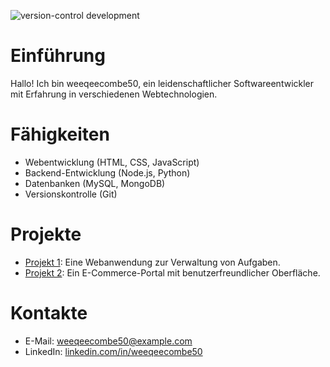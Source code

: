 ![version-control development](https://media1.giphy.com/media/v1.Y2lkPTdiYzJhNDkwcXk2ZWR5dTNmbXR5djFicDhvdGlnNDl2dW12YjBpdHJuMHB4d2Q1diZlcD12MV9naWZzX3NlYXJjaCZjdD1n/U3UnKI6LjrsPqCGgf9/giphy.gif)

# Einführung
Hallo! Ich bin weeqeecombe50, ein leidenschaftlicher Softwareentwickler mit Erfahrung in verschiedenen Webtechnologien.

# Fähigkeiten
- Webentwicklung (HTML, CSS, JavaScript)
- Backend-Entwicklung (Node.js, Python)
- Datenbanken (MySQL, MongoDB)
- Versionskontrolle (Git)

# Projekte
- [Projekt 1](https://github.com/weeqeecombe50/projekt1): Eine Webanwendung zur Verwaltung von Aufgaben.
- [Projekt 2](https://github.com/weeqeecombe50/projekt2): Ein E-Commerce-Portal mit benutzerfreundlicher Oberfläche.

# Kontakte
- E-Mail: weeqeecombe50@example.com
- LinkedIn: [linkedin.com/in/weeqeecombe50](https://linkedin.com/in/weeqeecombe50)